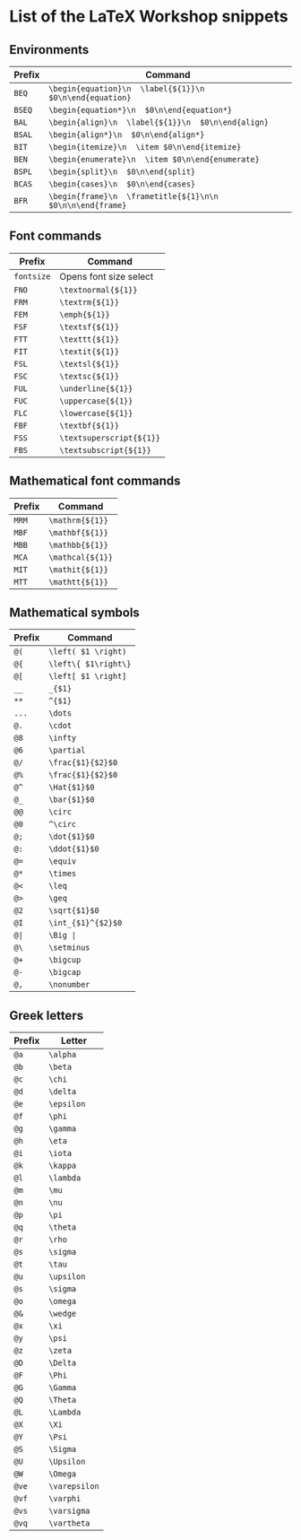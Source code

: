 # List of the LaTeX Workshop snippets

## Environments

| Prefix |                          Command                           |
| ------ | ---------------------------------------------------------- |
| `BEQ`  | `\begin{equation}\n  \label{${1}}\n  $0\n\end{equation}`   |
| `BSEQ` | `\begin{equation*}\n  $0\n\end{equation*}`                 |
| `BAL`  | `\begin{align}\n  \label{${1}}\n  $0\n\end{align}`         |
| `BSAL` | `\begin{align*}\n  $0\n\end{align*}`                       |
| `BIT`  | `\begin{itemize}\n  \item $0\n\end{itemize}`               |
| `BEN`  | `\begin{enumerate}\n  \item $0\n\end{enumerate}`           |
| `BSPL` | `\begin{split}\n  $0\n\end{split}`                         |
| `BCAS` | `\begin{cases}\n  $0\n\end{cases}`                         |
| `BFR`  | `\begin{frame}\n  \frametitle{${1}\n\n  $0\n\n\end{frame}` |

## Font commands

|   Prefix   |                                           Command                                           |
| ---------- | ------------------------------------------------------------------------------------------- |
| `fontsize` | Opens font size select |
| `FNO`      | `\textnormal{${1}}`                                                                         |
| `FRM`      | `\textrm{${1}}`                                                                             |
| `FEM`      | `\emph{${1}}`                                                                               |
| `FSF`      | `\textsf{${1}}`                                                                             |
| `FTT`      | `\texttt{${1}}`                                                                             |
| `FIT`      | `\textit{${1}}`                                                                             |
| `FSL`      | `\textsl{${1}}`                                                                             |
| `FSC`      | `\textsc{${1}}`                                                                             |
| `FUL`      | `\underline{${1}}`                                                                          |
| `FUC`      | `\uppercase{${1}}`                                                                          |
| `FLC`      | `\lowercase{${1}}`                                                                          |
| `FBF`      | `\textbf{${1}}`                                                                             |
| `FSS`      | `\textsuperscript{${1}}`                                                                    |
| `FBS`      | `\textsubscript{${1}}`                                                                      |

## Mathematical font commands

| Prefix |     Command      |
| ------ | ---------------- |
| `MRM`  | `\mathrm{${1}}`  |
| `MBF`  | `\mathbf{${1}}`  |
| `MBB`  | `\mathbb{${1}}`  |
| `MCA`  | `\mathcal{${1}}` |
| `MIT`  | `\mathit{${1}}`  |
| `MTT`  | `\mathtt{${1}}`  |



## Mathematical symbols

| Prefix |       Command        |
| ------ | -------------------- |
| `@(`   | `\left( $1 \right)`  |
| `@{`   | `\left\{ $1\right\}` |
| `@[`   | `\left[ $1 \right]`  |
| `__`   | `_{$1}`              |
| `**`   | `^{$1}`              |
| `...`  | `\dots`              |
| `@.`   | `\cdot`              |
| `@8`   | `\infty`             |
| `@6`   | `\partial`           |
| `@/`   | `\frac{$1}{$2}$0`    |
| `@%`   | `\frac{$1}{$2}$0`    |
| `@^`   | `\Hat{$1}$0`         |
| `@_`   | `\bar{$1}$0`         |
| `@@`   | `\circ`              |
| `@0`   | `^\circ`             |
| `@;`   | `\dot{$1}$0`         |
| `@:`   | `\ddot{$1}$0`        |
| `@=`   | `\equiv`             |
| `@*`   | `\times`             |
| `@<`   | `\leq`               |
| `@>`   | `\geq`               |
| `@2`   | `\sqrt{$1}$0`        |
| `@I`  | `\int_{$1}^{$2}$0`   |
| <code>@&#124;</code>  | <code>\Big &#124;</code>            |
| `@\`   | `\setminus`          |
| `@+`   | `\bigcup`            |
| `@-`   | `\bigcap`            |
| `@,`   | `\nonumber`          |

## Greek letters

| Prefix |    Letter     |
| ------ | ------------- |
| `@a`   | `\alpha`      |
| `@b`   | `\beta`       |
| `@c`   | `\chi`        |
| `@d`   | `\delta`      |
| `@e`   | `\epsilon`    |
| `@f`   | `\phi`        |
| `@g`   | `\gamma`      |
| `@h`   | `\eta`        |
| `@i`   | `\iota`       |
| `@k`   | `\kappa`      |
| `@l`   | `\lambda`     |
| `@m`   | `\mu`         |
| `@n`   | `\nu`         |
| `@p`   | `\pi`         |
| `@q`   | `\theta`      |
| `@r`   | `\rho`        |
| `@s`   | `\sigma`      |
| `@t`   | `\tau`        |
| `@u`   | `\upsilon`    |
| `@s`   | `\sigma`      |
| `@o`   | `\omega`      |
| `@&`   | `\wedge`      |
| `@x`   | `\xi`         |
| `@y`   | `\psi`        |
| `@z`   | `\zeta`       |
| `@D`   | `\Delta`      |
| `@F`   | `\Phi`        |
| `@G`   | `\Gamma`      |
| `@Q`   | `\Theta`      |
| `@L`   | `\Lambda`     |
| `@X`   | `\Xi`         |
| `@Y`   | `\Psi`        |
| `@S`   | `\Sigma`      |
| `@U`   | `\Upsilon`    |
| `@W`   | `\Omega`      |
| `@ve`  | `\varepsilon` |
| `@vf`  | `\varphi`     |
| `@vs`  | `\varsigma`   |
| `@vq`  | `\vartheta`   |
